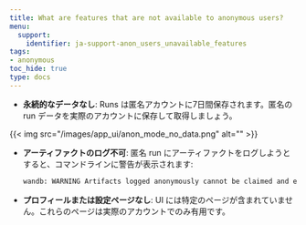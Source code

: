 ```yaml
---
title: What are features that are not available to anonymous users?
menu:
  support:
    identifier: ja-support-anon_users_unavailable_features
tags:
- anonymous
toc_hide: true
type: docs
---
```


* **永続的なデータなし**: Runs は匿名アカウントに7日間保存されます。匿名の run データを実際のアカウントに保存して取得しましょう。

{{< img src="/images/app_ui/anon_mode_no_data.png" alt="" >}}

* **アーティファクトのログ不可**: 匿名 run にアーティファクトをログしようとすると、コマンドラインに警告が表示されます:
    
    ```bash
    wandb: WARNING Artifacts logged anonymously cannot be claimed and expire after 7 days.
    ```

* **プロフィールまたは設定ページなし**: UI には特定のページが含まれていません。これらのページは実際のアカウントでのみ有用です。